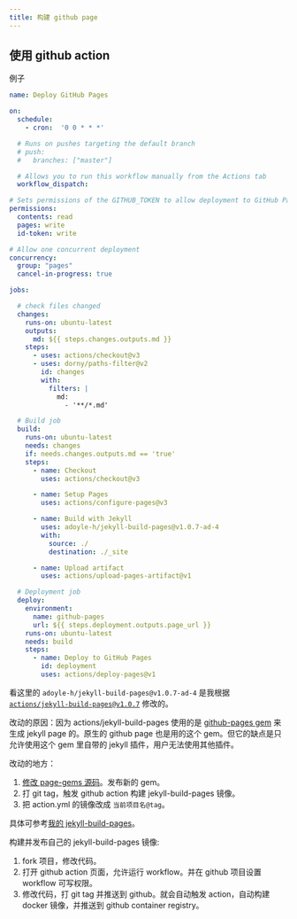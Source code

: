 ```yaml
---
title: 构建 github page
---
```



## 使用 github action

例子

```yaml
name: Deploy GitHub Pages

on:
  schedule:
    - cron:  '0 0 * * *'

  # Runs on pushes targeting the default branch
  # push:
  #   branches: ["master"]

  # Allows you to run this workflow manually from the Actions tab
  workflow_dispatch:

# Sets permissions of the GITHUB_TOKEN to allow deployment to GitHub Pages
permissions:
  contents: read
  pages: write
  id-token: write

# Allow one concurrent deployment
concurrency:
  group: "pages"
  cancel-in-progress: true

jobs:

  # check files changed
  changes:
    runs-on: ubuntu-latest
    outputs:
      md: ${{ steps.changes.outputs.md }}
    steps:
      - uses: actions/checkout@v3
      - uses: dorny/paths-filter@v2
        id: changes
        with:
          filters: |
            md:
              - '**/*.md'

  # Build job
  build:
    runs-on: ubuntu-latest
    needs: changes
    if: needs.changes.outputs.md == 'true'
    steps:
      - name: Checkout
        uses: actions/checkout@v3

      - name: Setup Pages
        uses: actions/configure-pages@v3

      - name: Build with Jekyll
        uses: adoyle-h/jekyll-build-pages@v1.0.7-ad-4
        with:
          source: ./
          destination: ./_site

      - name: Upload artifact
        uses: actions/upload-pages-artifact@v1

  # Deployment job
  deploy:
    environment:
      name: github-pages
      url: ${{ steps.deployment.outputs.page_url }}
    runs-on: ubuntu-latest
    needs: build
    steps:
      - name: Deploy to GitHub Pages
        id: deployment
        uses: actions/deploy-pages@v1
```


看这里的 `adoyle-h/jekyll-build-pages@v1.0.7-ad-4` 是我根据 [`actions/jekyll-build-pages@v1.0.7`](https://github.com/actions/jekyll-build-pages) 修改的。

改动的原因：因为 actions/jekyll-build-pages 使用的是 [github-pages gem](https://github.com/github/pages-gem) 来生成 jekyll page 的。原生的 github page 也是用的这个 gem。但它的缺点是只允许使用这个 gem 里自带的 jekyll 插件，用户无法使用其他插件。

改动的地方：
1. [修改 page-gems 源码](https://github.com/github/pages-gem/compare/master...adoyle-h:pages-gem:adoyle)。发布新的 gem。
2. 打 git tag，触发 github action 构建 jekyll-build-pages 镜像。
2. 把 action.yml 的镜像改成 `当前项目名@tag`。

具体可参考[我的 jekyll-build-pages](https://github.com/adoyle-h/jekyll-build-pages)。

构建并发布自己的 jekyll-build-pages 镜像:

1. fork 项目，修改代码。
2. 打开 github action 页面，允许运行 workflow。并在 github 项目设置 workflow 可写权限。
3. 修改代码，打 git tag 并推送到 github。就会自动触发 action，自动构建 docker 镜像，并推送到 github container registry。
